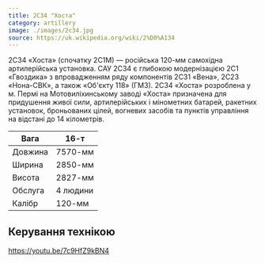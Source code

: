 ```yaml
---
title: 2С34 "Хоста"
category: artillery
image: ./images/2c34.jpg
source: https://uk.wikipedia.org/wiki/2%D0%A134
---
```

2С34 «Хоста» (спочатку 2С1М) — російська 120-мм самохідна артилерійська установка. САУ 2С34 є глибокою модернізацією 2С1 «Гвоздика» з впровадженням ряду компонентів 2С31 «Вена», 2С23 «Нона-СВК», а також «Об'єкту 118» (ГМЗ). 2С34 «Хоста» розроблена у м. Пермі на Мотовиліхинському заводі 
«Хоста» призначена для придушення живої сили, артилерійських і мінометних батарей, ракетних установок, броньованих цілей, вогневих засобів та пунктів управління на відстані до 14 кілометрів. 

Вага |	16-т
------|------
Довжина |	7570-мм
Ширина | 	2850-мм
Висота |	2827-мм
Обслуга |	4 людини
Калібр |	120-мм

## Керування технікою

https://youtu.be/7c9HfZ9kBN4